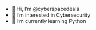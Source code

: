- 👋 Hi, I’m @cyberspacedeals
- 👀 I’m interested in Cybersecurity
- 🌱 I’m currently learning Python

<!---
cyberspacedeals/cyberspacedeals is a ✨ special ✨ repository because its `README.md` (this file) appears on your GitHub profile.
You can click the Preview link to take a look at your changes.
--->
